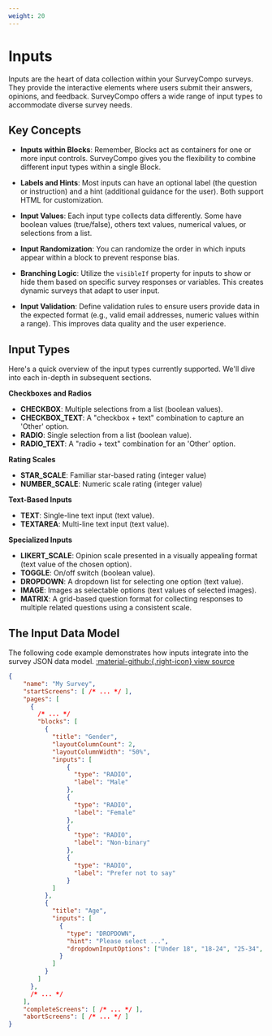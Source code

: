```yaml
---
weight: 20
---
```


# Inputs

Inputs are the heart of data collection within your SurveyCompo surveys.  They provide the interactive elements where users submit their answers, opinions, and feedback. SurveyCompo offers a wide range of input types to accommodate diverse survey needs.


## Key Concepts


- **Inputs within Blocks**:  Remember, Blocks act as containers for one or more input controls. SurveyCompo gives you the flexibility to combine different input types within a single Block.

- **Labels and Hints**:  Most inputs can have an optional label (the question or instruction) and a hint (additional guidance for the user). Both support HTML for customization.

- **Input Values**:  Each input type collects data differently. Some have boolean values (true/false), others text values, numerical values, or selections from a list.

- **Input Randomization**:  You can randomize the order in which inputs appear within a block to prevent response bias.

- **Branching Logic**:  Utilize the `visibleIf` property for inputs to show or hide them based on specific survey responses or variables. This creates dynamic surveys that adapt to user input.

- **Input Validation**:  Define validation rules to ensure users provide data in the expected format (e.g., valid email addresses, numeric values within a range). This improves data quality and the user experience.


## Input Types

Here's a quick overview of the input types currently supported. We'll dive into each in-depth in subsequent sections.

**Checkboxes and Radios**

- **CHECKBOX**: Multiple selections from a list (boolean values).
- **CHECKBOX_TEXT**: A "checkbox + text" combination to capture an 'Other' option.
- **RADIO**: Single selection from a list (boolean value).
- **RADIO_TEXT**: A "radio + text" combination for an 'Other' option.

**Rating Scales**

- **STAR_SCALE**: Familiar star-based rating (integer value)
- **NUMBER_SCALE**: Numeric scale rating (integer value)

**Text-Based Inputs**

- **TEXT**: Single-line text input (text value).
- **TEXTAREA**: Multi-line text input (text value).

**Specialized Inputs**

- **LIKERT_SCALE**: Opinion scale presented in a visually appealing format (text value of the chosen option).
- **TOGGLE**: On/off switch (boolean value).
- **DROPDOWN**: A dropdown list for selecting one option (text value).
- **IMAGE**: Images as selectable options (text values of selected images).
- **MATRIX**: A grid-based question format for collecting responses to multiple related questions using a consistent scale.


## The Input Data Model

The following code example demonstrates how inputs integrate into the survey JSON data model. [:material-github:{.right-icon} view source](https://github.com/SurveyCompo/examples/blob/main/examples/anatomy/source.json)


```json linenums="1" hl_lines="13-28 34-38"
{
    "name": "My Survey",
    "startScreens": [ /* ... */ ],
    "pages": [
      {
        /* ... */
        "blocks": [
          {
            "title": "Gender",
            "layoutColumnCount": 2,
            "layoutColumnWidth": "50%",
            "inputs": [
                {
                  "type": "RADIO",
                  "label": "Male"
                },
                {
                  "type": "RADIO",
                  "label": "Female"
                },
                {
                  "type": "RADIO",
                  "label": "Non-binary"
                },
                {
                  "type": "RADIO",
                  "label": "Prefer not to say"
                }
            ]
          },
          {
            "title": "Age",
            "inputs": [
              {
                "type": "DROPDOWN",
                "hint": "Please select ...",
                "dropdownInputOptions": ["Under 18", "18-24", "25-34", "35-44", "45-54", "55-64", "65 or over"]
              }
            ]
          }
        ]
      },
      /* ... */
    ],
    "completeScreens": [ /* ... */ ],
    "abortScreens": [ /* ... */ ]
}
```